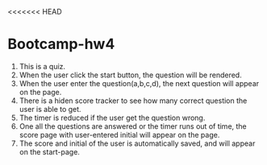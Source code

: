 <<<<<<< HEAD
# Bootcamp-hw4
1. This is a quiz.
2. When the user click the start button, the question will be rendered.
3. When the user enter the question(a,b,c,d), the next question will appear on the page.
4. There is a hiden score tracker to see how many correct question the user is able to get.
5. The timer is reduced if the user get the question wrong.
6. One all the questions are answered or the timer runs out of time, the score page with user-entered initial will appear on the page.
7. The score and initial of the user is automatically saved, and will appear on the start-page.


